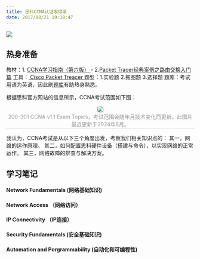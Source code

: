 ```yaml
---
title: 思科CCNA认证取得录
date: 2017/08/21 19:19:47
---
```


<img src="../../../../IMG/IMG_CCNA01.png"/>

 ## 热身准备

教材：1. [ CCNA学习指南（第六版） ](https://book.douban.com/subject/2968802/)   - 2.[Packet Tracer经典案例之路由交换入门篇](https://book.douban.com/subject/30594940/)
工具：[ Cisco Packet Treacer ](https://www.netacad.com/portal/resources/packet-tracer)
题型：1.实验题 2.拖图题 3.选择题
题库：考试用语为英语，因此刷[题库](https://bbs.hh010.com/thread-518406-1-1.html)有助热身熟悉。

根据思科官方网站的信息所示，CCNA考试范围如下图：
<center style="font-size=6px"> <img style="border-radius: 0.3125em; box-shadow: 0 2px 4px 0 rgba(34,36,38,.12),0 2px 10px 0 rgba(34,36,38,.08);" src="../../../../IMG/IMG_CCNA02.png"/> <br> <div style="color:orange; border-bottom: 1px solid #d9d9d9; display: inline-block; color: #999; padding: 2px;">200-301 CCNA v1.1 Exam Topics，考试范围会随年月技术变化而更新。此图片最近更新于2024年8月。</div> </center>



我认为，CCNA考试是从以下三个角度出发，考察我们相关知识点的：
其一，网络的运作原理。
其二，如何配置思科硬件设备（搭建与命令），以实现网络的正常运作。
其三，网络故障的排查与解决方案。


## 学习笔记
#### Network Fundamentals (网络基础知识)
#### Network Access （网络访问）
#### IP Connectivity （IP连接）
#### Security Fundamentals (安全基础知识)
#### Automation and Porgrammability (自动化和可编程性)